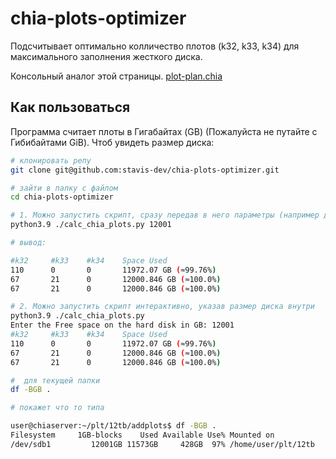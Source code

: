 # chia-plots-optimizer

Подсчитывает оптимально колличество плотов (k32, k33, k34) для максимального заполнения жесткого диска.

Консольный аналог этой страницы.
[plot-plan.chia](https://plot-plan.chia.foxypool.io/)

## Как пользоваться

Программа считает плоты в Гигабайтах (GB) (Пожалуйста не путайте с Гибибайтами GiB).
Чтоб увидеть размер диска:

```bash
# клонировать репу
git clone git@github.com:stavis-dev/chia-plots-optimizer.git

# зайти в папку с файлом
cd chia-plots-optimizer

# 1. Можно запустить скрипт, сразу передав в него параметры (например для размера 12001GB)
python3.9 ./calc_chia_plots.py 12001

# вывод:

#k32     #k33    #k34    Space Used 
110      0       0       11972.07 GB (≈99.76%) 
67       21      0       12000.846 GB (≈100.0%) 
67       21      0       12000.846 GB (≈100.0%)

# 2. Можно запустить скрипт интерактивно, указав размер диска внутри
python3.9 ./calc_chia_plots.py
Enter the Free space on the hard disk in GB: 12001
#k32     #k33    #k34    Space Used 
110      0       0       11972.07 GB (≈99.76%) 
67       21      0       12000.846 GB (≈100.0%) 
67       21      0       12000.846 GB (≈100.0%) 
```


```bash
#  для текущей папки
df -BGB .

# покажет что то типа

user@chiaserver:~/plt/12tb/addplots$ df -BGB .
Filesystem     1GB-blocks    Used Available Use% Mounted on
/dev/sdb1         12001GB 11573GB     428GB  97% /home/user/plt/12tb
```